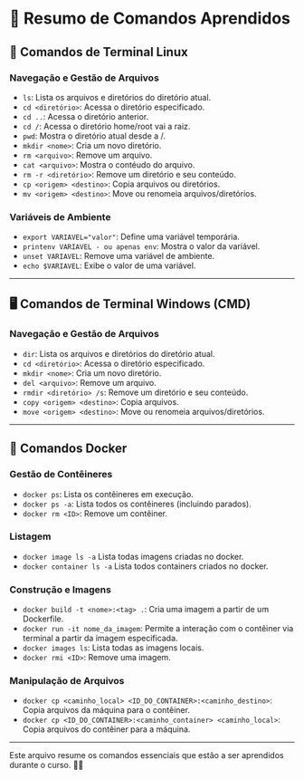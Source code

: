 # 📜 Resumo de Comandos Aprendidos

## 🐧 Comandos de Terminal Linux
### Navegação e Gestão de Arquivos
- `ls`: Lista os arquivos e diretórios do diretório atual.  
- `cd <diretório>`: Acessa o diretório especificado.
- `cd ..`: Acessa o diretório anterior.
- `cd /`: Acessa o diretório home/root vai a raiz.  
- `pwd`: Mostra o diretório atual desde a /.  
- `mkdir <nome>`: Cria um novo diretório.  
- `rm <arquivo>`: Remove um arquivo.
- `cat <arquivo>`: Mostra o contéudo do arquivo.  
- `rm -r <diretório>`: Remove um diretório e seu conteúdo.  
- `cp <origem> <destino>`: Copia arquivos ou diretórios.  
- `mv <origem> <destino>`: Move ou renomeia arquivos/diretórios.

### Variáveis de Ambiente
- `export VARIAVEL="valor"`: Define uma variável temporária.
- `printenv VARIAVEL - ou apenas env`: Mostra o valor da variável.  
- `unset VARIAVEL`: Remove uma variável de ambiente.  
- `echo $VARIAVEL`: Exibe o valor de uma variável.

---

## 🖥 Comandos de Terminal Windows (CMD)
### Navegação e Gestão de Arquivos
- `dir`: Lista os arquivos e diretórios do diretório atual.  
- `cd <diretório>`: Acessa o diretório especificado.  
- `mkdir <nome>`: Cria um novo diretório.  
- `del <arquivo>`: Remove um arquivo.  
- `rmdir <diretório> /s`: Remove um diretório e seu conteúdo.  
- `copy <origem> <destino>`: Copia arquivos.  
- `move <origem> <destino>`: Move ou renomeia arquivos/diretórios.

---

## 🐳 Comandos Docker
### Gestão de Contêineres
- `docker ps`: Lista os contêineres em execução.
- `docker ps -a`: Lista todos os contêineres (incluindo parados).    
- `docker rm <ID>`: Remove um contêiner.  

### Listagem
- `docker image ls -a` Lista todas imagens criadas no docker.
- `docker container ls -a` Lista todos containers criados no docker.

### Construção e Imagens
- `docker build -t <nome>:<tag> .`: Cria uma imagem a partir de um Dockerfile.  
- `docker run -it nome_da_imagem`: Permite a interação com o contêiner via terminal a partir da imagem especificada.
- `docker images ls`: Lista todas as imagens locais.  
- `docker rmi <ID>`: Remove uma imagem.  

### Manipulação de Arquivos
- `docker cp <caminho_local> <ID_DO_CONTAINER>:<caminho_destino>`: Copia arquivos da máquina para o contêiner.  
- `docker cp <ID_DO_CONTAINER>:<caminho_container> <caminho_local>`: Copia arquivos do contêiner para a máquina.

---

Este arquivo resume os comandos essenciais que estão a ser aprendidos durante o curso. 📂✨